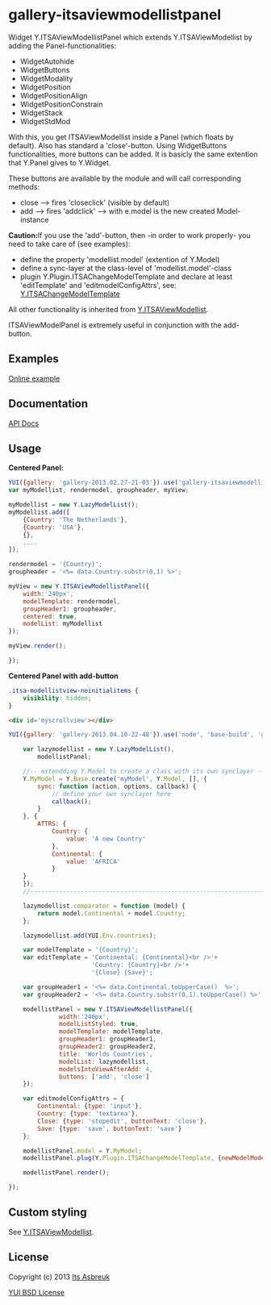 gallery-itsaviewmodellistpanel
==============================


Widget Y.ITSAViewModellistPanel which extends Y.ITSAViewModellist by adding the Panel-functionalities:

* WidgetAutohide
* WidgetButtons
* WidgetModality
* WidgetPosition
* WidgetPositionAlign
* WidgetPositionConstrain
* WidgetStack
* WidgetStdMod

With this, you get ITSAViewModellist inside a Panel (which floats by default). Also has standard a 'close'-button. Using WidgetButtons functionalities, more buttons can be added. It is basicly the same extention that Y.Panel gives to Y.Widget.


These buttons are available by the module and will call corresponding methods:

 * close   --> fires 'closeclick' (visible by default)
 * add     --> fires 'addclick'   --> with e.model is the new created Model-instance


<b>Caution:</b>If you use the 'add'-button, then -in order to work properly- you need to take care of (see examples):
* define the property 'modellist.model' (extention of Y.Model)
* define a sync-layer at the class-level of 'modellist.model'-class
* plugin Y.Plugin.ITSAChangeModelTemplate and declare at least 'editTemplate' and 'editmodelConfigAttrs', see: [Y.ITSAChangeModelTemplate](../gallery-itsachangemodeltemplate)

All other functionality is inherited from [Y.ITSAViewModellist](../gallery-itsaviewmodellist).

ITSAViewModelPanel is extremely useful in conjunction with the add-button.


Examples
--------
[Online example](http://projects.itsasbreuk.nl/examples/itsaviewmodellistpanel/index.html)

Documentation
--------------
[API Docs](http://projects.itsasbreuk.nl/apidocs/classes/ITSAViewModellistPanel.html)

Usage
-----

<b>Centered Panel:</b>
```js
YUI({gallery: 'gallery-2013.02.27-21-03'}).use('gallery-itsaviewmodellistpanel', 'lazy-model-list', function(Y) {
var myModellist, rendermodel, groupheader, myView;

myModellist = new Y.LazyModelList();
myModellist.add([
    {Country: 'The Netherlands'},
    {Country: 'USA'},
    {},
    ....
]);

rendermodel = '{Country}';
groupheader = '<%= data.Country.substr(0,1) %>';

myView = new Y.ITSAViewModellistPanel({
    width:'240px',
    modelTemplate: rendermodel,
    groupHeader1: groupheader,
    centered: true,
    modelList: myModellist
});

myView.render();

});
```

<b>Centered Panel with add-button</b>
```css
.itsa-modellistview-noinitialitems {
    visibility: hidden;
}
```
```html
<div id='myscrollview'></div>
```
```js
YUI({gallery: 'gallery-2013.04.10-22-48'}).use('node', 'base-build', 'gallerycss-cssform', 'lazy-model-list', 'gallery-itsaviewmodellistpanel', 'gallery-itsachangemodeltemplate', 'gallery-itsaeditmodel', function(Y) {

    var lazymodellist = new Y.LazyModelList(),
        modellistPanel;

    //-- extendding Y.Model to create a class with its own synclayer --------
    Y.MyModel = Y.Base.create('myModel', Y.Model, [], {
        sync: function (action, options, callback) {
            // define your own synclayer here
            callback();
        }
    }, {
        ATTRS: {
            Country: {
                value: 'A new Country'
            },
            Continental: {
                value: 'AFRICA'
            }
    }
    });
    //------------------------------------------------------------------------

    lazymodellist.comparator = function (model) {
        return model.Continental + model.Country;
    };

    lazymodellist.add(YUI.Env.countries);

    var modelTemplate = '{Country}';
    var editTemplate = 'Continental: {Continental}<br />'+
                       'Country: {Country}<br />'+
                       '{Close} {Save}';

    var groupHeader1 = '<%= data.Continental.toUpperCase()  %>';
    var groupHeader2 = '<%= data.Country.substr(0,1).toUpperCase() %>';

    modellistPanel = new Y.ITSAViewModellistPanel({
              width:'240px',
              modelListStyled: true,
              modelTemplate: modelTemplate,
              groupHeader1: groupHeader1,
              groupHeader2: groupHeader2,
              title: 'Worlds Countries',
              modelList: lazymodellist,
              modelsIntoViewAfterAdd: 4,
              buttons: ['add', 'close']
    });

    var editmodelConfigAttrs = {
        Continental: {type: 'input'},
        Country: {type: 'textarea'},
        Close: {type: 'stopedit', buttonText: 'close'},
        Save: {type: 'save', buttonText: 'save'}
    };

    modellistPanel.model = Y.MyModel;
    modellistPanel.plug(Y.Plugin.ITSAChangeModelTemplate, {newModelMode: 3,  editTemplate: editTemplate, editmodelConfigAttrs: editmodelConfigAttrs});

    modellistPanel.render();

});
```

Custom styling
--------------

See [Y.ITSAViewModellist](../gallery-itsaviewmodellist).

License
-------

Copyright (c) 2013 [Its Asbreuk](http://http://itsasbreuk.nl)

[YUI BSD License](http://developer.yahoo.com/yui/license.html)
